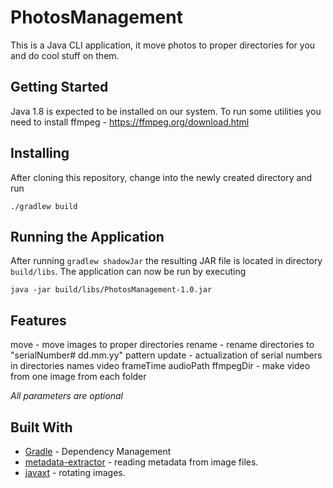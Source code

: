 # PhotosManagement

This is a Java CLI application, it move photos to proper directories for you and do cool stuff on them.

## Getting Started

Java 1.8 is expected to be installed on our system.
To run some utilities you need to install ffmpeg - https://ffmpeg.org/download.html

## Installing

After cloning this repository, change into the newly created directory and run

```
./gradlew build
```

## Running the Application

After running `gradlew shadowJar` the resulting JAR file is located in directory `build/libs`.
The application can now be run by executing

```
java -jar build/libs/PhotosManagement-1.0.jar
```

## Features

move - move images to proper directories
rename - rename directories to "serialNumber# dd.mm.yy" pattern
update - actualization of serial numbers in directories names
video frameTime audioPath ffmpegDir - make video from one image from each folder

*All parameters are optional*

## Built With

* [Gradle](https://gradle.org) - Dependency Management
* [metadata-extractor](https://github.com/drewnoakes/metadata-extractor) -  reading metadata from image files.
* [javaxt](https://mvnrepository.com/artifact/javaxt/javaxt-core/1.7.8) - rotating images.
